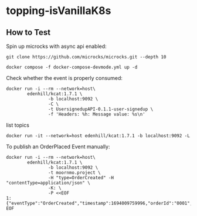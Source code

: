 # topping-isVanillaK8s

## How to Test



Spin up microcks with async api enabled:
```
git clone https://github.com/microcks/microcks.git --depth 10

docker compose -f docker-compose-devmode.yml up -d
```

Check whether the event is properly consumed:
```
docker run -i --rm --network=host\
        edenhill/kcat:1.7.1 \
                -b localhost:9092 \
                -C \
                -t UsersignedupAPI-0.1.1-user-signedup \
                -f 'Headers: %h: Message value: %s\n'
```

list topics
```
docker run -it --network=host edenhill/kcat:1.7.1 -b localhost:9092 -L
```


To publish an OrderPlaced Event manually:
```
docker run -i --rm --network=host\
        edenhill/kcat:1.7.1 \
                -b localhost:9092 \
                -t moornmo.project \
                -H "type=OrderCreated" -H "contentType=application/json" \
                -K: \
                -P <<EOF
1:{"eventType":"OrderCreated","timestamp":1694009759996,"orderId":"0001","customerId":null,"totalAmount":null,"shippingAddress":null}
EOF
```
